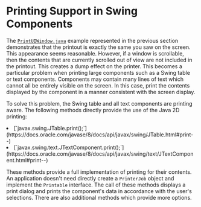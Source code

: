 
# Printing Support in Swing Components

The 
[`PrintUIWindow.java`](examples/PrintUIWindow.java) example represented in the previous section demonstrates that the printout is exactly the same you saw on the screen. This appearance seems reasonable. However, if a window is scrollable, then the contents that are currently scrolled out of view are not included in the printout. This creates a dump effect on the printer. This becomes a particular problem when printing large components such as a Swing table or text components. Components may contain many lines of text which cannot all be entirely visible on the screen. In this case, print the contents displayed by the component in a manner consistent with the screen display.

To solve this problem, the Swing table and all text components are printing aware. The following methods directly provide the use of the Java 2D printing:

<li>
[`javax.swing.JTable.print();`](https://docs.oracle.com/javase/8/docs/api/javax/swing/JTable.html#print--)</li>
<li>
[`javax.swing.text.JTextComponent.print();`](https://docs.oracle.com/javase/8/docs/api/javax/swing/text/JTextComponent.html#print--)</li>

These methods provide a full implementation of printing for their contents. An application doesn't need directly create a `PrinterJob` object and implement the `Printable` interface. The call of these methods displays a print dialog and prints the component's data in accordance with the user's selections. There are also additional methods which provide more options.
